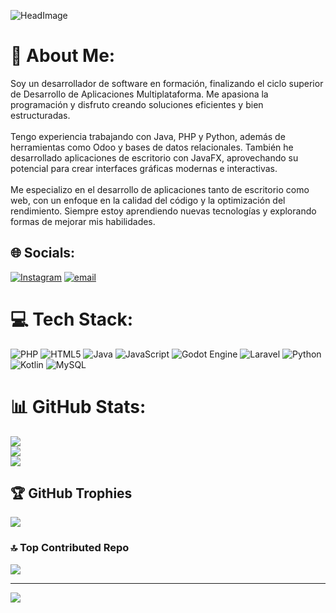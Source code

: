 ![HeadImage](https://universidadeuropea.com/curso-python-online/)

# 💫 About Me:
Soy un desarrollador de software en formación, finalizando el ciclo superior de Desarrollo de Aplicaciones Multiplataforma. Me apasiona la programación y disfruto creando soluciones eficientes y bien estructuradas.<br><br>Tengo experiencia trabajando con Java, PHP y Python, además de herramientas como Odoo y bases de datos relacionales. También he desarrollado aplicaciones de escritorio con JavaFX, aprovechando su potencial para crear interfaces gráficas modernas e interactivas.<br><br>Me especializo en el desarrollo de aplicaciones tanto de escritorio como web, con un enfoque en la calidad del código y la optimización del rendimiento. Siempre estoy aprendiendo nuevas tecnologías y explorando formas de mejorar mis habilidades.


## 🌐 Socials:
[![Instagram](https://img.shields.io/badge/Instagram-%23E4405F.svg?logo=Instagram&logoColor=white)](https://instagram.com/antcastillo_04) [![email](https://img.shields.io/badge/Email-D14836?logo=gmail&logoColor=white)](mailto:antoniocj04@gmail.com) 

# 💻 Tech Stack:
![PHP](https://img.shields.io/badge/php-%23777BB4.svg?style=for-the-badge&logo=php&logoColor=white) ![HTML5](https://img.shields.io/badge/html5-%23E34F26.svg?style=for-the-badge&logo=html5&logoColor=white) ![Java](https://img.shields.io/badge/java-%23ED8B00.svg?style=for-the-badge&logo=openjdk&logoColor=white) ![JavaScript](https://img.shields.io/badge/javascript-%23323330.svg?style=for-the-badge&logo=javascript&logoColor=%23F7DF1E) ![Godot Engine](https://img.shields.io/badge/GODOT-%23FFFFFF.svg?style=for-the-badge&logo=godot-engine) ![Laravel](https://img.shields.io/badge/laravel-%23FF2D20.svg?style=for-the-badge&logo=laravel&logoColor=white) ![Python](https://img.shields.io/badge/python-3670A0?style=for-the-badge&logo=python&logoColor=ffdd54) ![Kotlin](https://img.shields.io/badge/kotlin-%237F52FF.svg?style=for-the-badge&logo=kotlin&logoColor=white) ![MySQL](https://img.shields.io/badge/mysql-4479A1.svg?style=for-the-badge&logo=mysql&logoColor=white)
# 📊 GitHub Stats:
![](https://github-readme-stats.vercel.app/api?username=antoniocastillo-08&theme=gotham&hide_border=false&include_all_commits=true&count_private=true)<br/>
![](https://github-readme-streak-stats.herokuapp.com/?user=antoniocastillo-08&theme=gotham&hide_border=false)<br/>
![](https://github-readme-stats.vercel.app/api/top-langs/?username=antoniocastillo-08&theme=gotham&hide_border=false&include_all_commits=true&count_private=true&layout=compact)

## 🏆 GitHub Trophies
![](https://github-profile-trophy.vercel.app/?username=antoniocastillo-08&theme=gotham&no-frame=false&no-bg=true&margin-w=4)

### 🔝 Top Contributed Repo
![](https://github-contributor-stats.vercel.app/api?username=antoniocastillo-08&limit=5&theme=dark&combine_all_yearly_contributions=true)

---
[![](https://visitcount.itsvg.in/api?id=antoniocastillo-08&icon=0&color=2)](https://visitcount.itsvg.in)

<!-- Proudly created with GPRM ( https://gprm.itsvg.in ) -->
